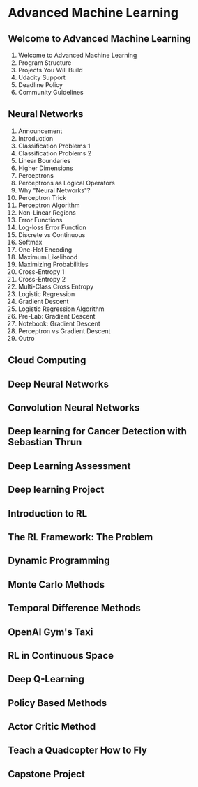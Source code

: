 # Advanced Machine Learning

## Welcome to Advanced Machine Learning
  1. Welcome to Advanced Machine Learning
  2. Program Structure
  3. Projects You Will Build
  4. Udacity Support
  5. Deadline Policy
  6. Community Guidelines

## Neural Networks
  1. Announcement
  2. Introduction
  3. Classification Problems 1
  4. Classification Problems 2
  5. Linear Boundaries
  6. Higher Dimensions
  7. Perceptrons
  8. Perceptrons as Logical Operators
  9. Why "Neural Networks"?
  10. Perceptron Trick
  11. Perceptron Algorithm
  12. Non-Linear Regions
  13. Error Functions
  14. Log-loss Error Function
  15. Discrete vs Continuous
  16. Softmax
  17. One-Hot Encoding
  18. Maximum Likelihood
  19. Maximizing Probabilities
  20. Cross-Entropy 1
  21. Cross-Entropy 2
  22. Multi-Class Cross Entropy
  23. Logistic Regression
  24. Gradient Descent
  25. Logistic Regression Algorithm
  26. Pre-Lab: Gradient Descent
  27. Notebook: Gradient Descent
  28. Perceptron vs Gradient Descent
  29. Outro

## Cloud Computing

## Deep Neural Networks

## Convolution Neural Networks

## Deep learning for Cancer Detection with Sebastian Thrun

## Deep Learning Assessment

## Deep learning Project

## Introduction to RL

## The RL Framework: The Problem

## Dynamic Programming

## Monte Carlo Methods

## Temporal Difference Methods

## OpenAI Gym's Taxi

## RL in Continuous Space

## Deep Q-Learning

## Policy Based Methods

## Actor Critic Method

## Teach a Quadcopter How to Fly

## Capstone Project